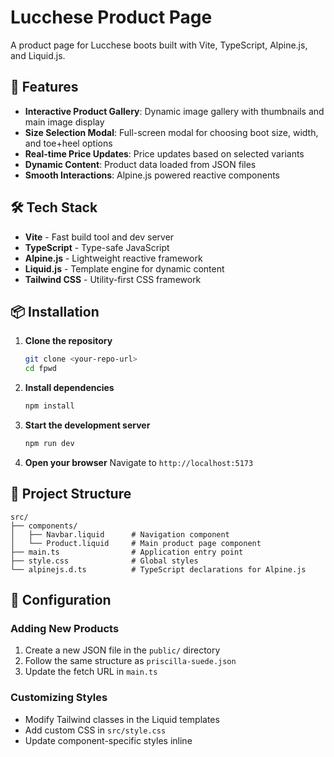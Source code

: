 # Lucchese Product Page

A product page for Lucchese boots built with Vite, TypeScript, Alpine.js, and Liquid.js.

## 🚀 Features

- **Interactive Product Gallery**: Dynamic image gallery with thumbnails and main image display
- **Size Selection Modal**: Full-screen modal for choosing boot size, width, and toe+heel options
- **Real-time Price Updates**: Price updates based on selected variants
- **Dynamic Content**: Product data loaded from JSON files
- **Smooth Interactions**: Alpine.js powered reactive components

## 🛠️ Tech Stack

- **Vite** - Fast build tool and dev server
- **TypeScript** - Type-safe JavaScript
- **Alpine.js** - Lightweight reactive framework
- **Liquid.js** - Template engine for dynamic content
- **Tailwind CSS** - Utility-first CSS framework

## 📦 Installation

1. **Clone the repository**

   ```bash
   git clone <your-repo-url>
   cd fpwd
   ```

2. **Install dependencies**

   ```bash
   npm install
   ```

3. **Start the development server**

   ```bash
   npm run dev
   ```

4. **Open your browser**
   Navigate to `http://localhost:5173`

## 📁 Project Structure

```
src/
├── components/
│   ├── Navbar.liquid      # Navigation component
│   └── Product.liquid     # Main product page component
├── main.ts                # Application entry point
├── style.css              # Global styles
└── alpinejs.d.ts          # TypeScript declarations for Alpine.js
```

## 🔧 Configuration

### Adding New Products

1. Create a new JSON file in the `public/` directory
2. Follow the same structure as `priscilla-suede.json`
3. Update the fetch URL in `main.ts`

### Customizing Styles

- Modify Tailwind classes in the Liquid templates
- Add custom CSS in `src/style.css`
- Update component-specific styles inline

